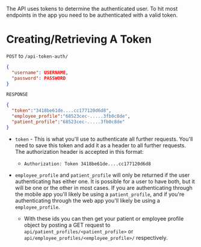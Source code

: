 The API uses tokens to determine the authenticated user.  To hit most endpoints in the app you need to be authenticated with a valid token.

Creating/Retrieving A Token
=======
`POST` to `/api-token-auth/`

```json
{
  "username": USERNAME,
  "password": PASSWORD
}
```
`RESPONSE`

```json
{
  "token":"3418be61de....cc177120d6d8",
  "employee_profile":"68523cec-.....3fb0c8de",
  "patient_profile":"68523cec-.....3fb0c8de"
}
```

- `token` - This is what you'll use to authenticate all further requests.  You'll need to save this token and add it as a header to all further requests.  The authorization header is accepted in this format:

  - `Authorization: Token 3418be61de....cc177120d6d8`

- `employee_profile` and `patient_profile` will only be returned if the user authenticating has either one.  It is possible for a user to have both, but it will be one or the other in most cases.  If you are authenticating through the mobile app you'll likely be using a `patient_profile`, and if you're authenticating through the web app you'll likely be using a `employee_profile`.
  - With these ids you can then get your patient or employee profile object by posting a GET request to `api/patient_profiles/<patient_profile>` or `api/employee_profiles/<employee_profile>/` respectively.